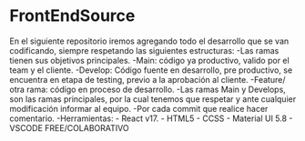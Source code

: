 # FrontEndSource
En el siguiente repositorio iremos agregando todo el desarrollo que se van codificando, siempre respetando las siguientes estructuras:
-Las ramas tienen sus objetivos principales.
 -Main: código ya productivo, valido por el team y el cliente.
 -Develop: Código fuente en desarrollo, pre productivo, se encuentra en etapa de testing, previo a la aprobación al cliente.
 -Feature/ otra rama: código en proceso de desarrollo.
-Las ramas Main y Develops, son las ramas principales, por la cual tenemos que respetar y ante cualquier modificación informar al equipo.
-Por cada commit que realice hacer comentario.
-Herramientas:
	- React v17.
	- HTML5
	- CCSS
	- Material UI 5.8
	- VSCODE FREE/COLABORATIVO


